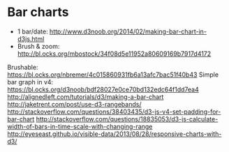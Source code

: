# Bar charts

- 1 bar/date: http://www.d3noob.org/2014/02/making-bar-chart-in-d3js.html
- Brush & zoom: http://bl.ocks.org/mbostock/34f08d5e11952a80609169b7917d4172

Brushable: https://bl.ocks.org/nbremer/4c015860931fb6a13afc7bac51f40b43
Simple bar graph in v4: https://bl.ocks.org/d3noob/bdf28027e0ce70bd132edc64f1dd7ea4
http://alignedleft.com/tutorials/d3/making-a-bar-chart
http://jaketrent.com/post/use-d3-rangebands/
http://stackoverflow.com/questions/38403435/d3-js-v4-set-padding-for-bar-chart
http://stackoverflow.com/questions/18835053/d3-js-calculate-width-of-bars-in-time-scale-with-changing-range
http://eyeseast.github.io/visible-data/2013/08/28/responsive-charts-with-d3/
